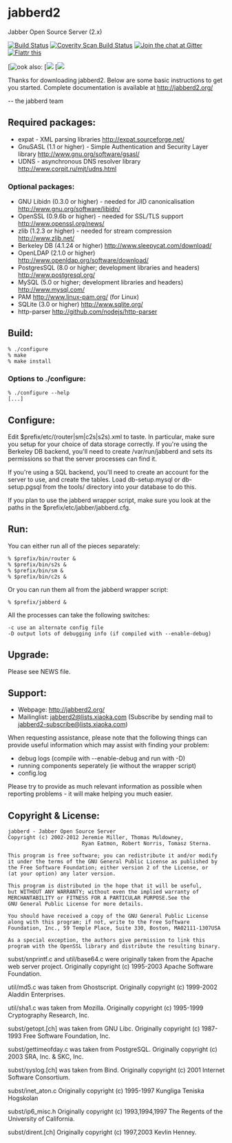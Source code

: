 # jabberd2
Jabber Open Source Server (2.x)

[![Build Status](https://travis-ci.org/jabberd2/jabberd2.svg?branch=master)](https://travis-ci.org/jabberd2/jabberd2)
[![Coverity Scan Build Status](https://scan.coverity.com/projects/8550/badge.svg)](https://scan.coverity.com/projects/jabberd)
[![Join the chat at Gitter](https://badges.gitter.im/jabberd2/jabberd2.svg)](https://gitter.im/jabberd2/jabberd2?utm_source=badge&utm_medium=badge&utm_campaign=pr-badge&utm_content=badge)
[![Flattr this](https://button.flattr.com/flattr-badge-large.png)](https://flattr.com/submit/auto?fid=8n22qr&url=https%3A%2F%2Fgithub.com%2Fjabberd2%2Fjabberd2)

[![ook also:](http://www.umgum.com/jabberd2-base-conf)
           [![](http://www.umgum.com/jabberd2-configuration-files)
           [![](http://www.umgum.com/jabberd2-mu-conference)

Thanks for downloading jabberd2. Below are some basic instructions to
get you started. Complete documentation is available at http://jabberd2.org/

-- the jabberd team


## Required packages:

 - expat - XML parsing libraries
     http://expat.sourceforge.net/
 - GnuSASL (1.1 or higher) - Simple Authentication and Security Layer library
     http://www.gnu.org/software/gsasl/
 - UDNS - asynchronous DNS resolver library
     http://www.corpit.ru/mjt/udns.html

### Optional packages:

 - GNU Libidn (0.3.0 or higher) - needed for JID canonicalisation
     http://www.gnu.org/software/libidn/
 - OpenSSL (0.9.6b or higher) - needed for SSL/TLS support
     http://www.openssl.org/news/
 - zlib (1.2.3 or higher) - needed for stream compression
     http://www.zlib.net/
 - Berkeley DB (4.1.24 or higher)
     http://www.sleepycat.com/download/
 - OpenLDAP (2.1.0 or higher)
     http://www.openldap.org/software/download/
 - PostgresSQL (8.0 or higher; development libraries and headers)
     http://www.postgresql.org/
 - MySQL (5.0 or higher; development libraries and headers)
     http://www.mysql.com/
 - PAM
     http://www.linux-pam.org/  (for Linux)
 - SQLite (3.0 or higher)
     http://www.sqlite.org/
 - http-parser
     http://github.com/nodejs/http-parser


## Build:

    % ./configure
    % make
    % make install

### Options to ./configure:

    % ./configure --help
    [...]


## Configure:

  Edit $prefix/etc/(router|sm|c2s|s2s).xml to taste. In
  particular, make sure you setup for your choice of data storage
  correctly. If you're using the Berkeley DB backend, you'll need to
  create /var/run/jabberd and sets its permissions so that the server
  processes can find it.
  
  If you're using a SQL backend, you'll need to create an account for
  the server to use, and create the tables. Load db-setup.mysql or
  db-setup.pgsql from the tools/ directory into your database to do
  this.

  If you plan to use the jabberd wrapper script, make sure you look at
  the paths in the $prefix/etc/jabber/jabberd.cfg.


## Run:

  You can either run all of the pieces separately:

    % $prefix/bin/router &
    % $prefix/bin/s2s &
    % $prefix/bin/sm &
    % $prefix/bin/c2s &

  Or you can run them all from the jabberd wrapper script:

    % $prefix/jabberd &

  All the processes can take the following switches:

    -c use an alternate config file
    -D output lots of debugging info (if compiled with --enable-debug)


## Upgrade:

  Please see NEWS file.


## Support:

- Webpage: http://jabberd2.org/
- Mailinglist: jabberd2@lists.xiaoka.com
  (Subscribe by sending mail to jabberd2-subscribe@lists.xiaoka.com)

When requesting assistance, please note that the following things can
provide useful information which may assist with finding your problem:

 - debug logs (compile with --enable-debug and run with -D)
 - running components seperately (ie without the wrapper script)
 - config.log

Please try to provide as much relevant information as possible when
reporting problems - it will make helping you much easier.


## Copyright & License:
  
    jabberd - Jabber Open Source Server
    Copyright (c) 2002-2012 Jeremie Miller, Thomas Muldowney,
                            Ryan Eatmon, Robert Norris, Tomasz Sterna.
  
    This program is free software; you can redistribute it and/or modify
    it under the terms of the GNU General Public License as published by
    the Free Software Foundation; either version 2 of the License, or
    (at your option) any later version.
  
    This program is distributed in the hope that it will be useful,
    but WITHOUT ANY WARRANTY; without even the implied warranty of
    MERCHANTABILITY or FITNESS FOR A PARTICULAR PURPOSE.See the
    GNU General Public License for more details.
  
    You should have received a copy of the GNU General Public License
    along with this program; if not, write to the Free Software
    Foundation, Inc., 59 Temple Place, Suite 330, Boston, MA02111-1307USA
  
    As a special exception, the authors give permission to link this
    program with the OpenSSL library and distribute the resulting binary.


 subst/snprintf.c and util/base64.c were originally taken from the
 Apache web server project.
   Originally copyright (c) 1995-2003 Apache Software Foundation.
 
 util/md5.c was taken from Ghostscript.
   Originally copyright (c) 1999-2002 Aladdin Enterprises.
 
 util/sha1.c was taken from Mozilla.
   Originally copyright (c) 1995-1999 Cryptography Research, Inc.
 
 subst/getopt.[ch] was taken from GNU Libc.
   Originally copyright (c) 1987-1993 Free Software Foundation, Inc.
 
 subst/gettimeofday.c was taken from PostgreSQL.
   Originally copyright (c) 2003 SRA, Inc. & SKC, Inc.
 
 subst/syslog.[ch] was taken from Bind.
   Originally copyright (c) 2001 Internet Software Consortium.
 
 subst/inet_aton.c
   Originally copyright (c) 1995-1997 Kungliga Teniska Hogskolan
 
 subst/ip6_misc.h
   Originally copyright (c) 1993,1994,1997 The Regents of the University of California.
 
 subst/dirent.[ch]
   Originally copyright (c) 1997,2003 Kevlin Henney.
